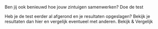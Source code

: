 Ben jij ook benieuwd hoe jouw zintuigen samenwerken?
<router-link to="/instructions" class="big">Doe de test</router-link>

<!-- □ ik doe mee aan het onderzoek
<label>Ik ga daarmee akkoord dat mijn testdata wordt opgeslagen. Lees hier meer over wat we doen met de data.</label>

□ ik blijf liever anoniem
<label>The data stays with you and will not be stored on our servers. Your data will not contribute to any (future) academic research.</label> -->

Heb je de test eerder al afgerond en je resultaten opgeslagen? Bekijk je resultaten dan hier en vergelijk eventueel met anderen.
<router-link to="/results" class="big">Bekijk & Vergelijk</router-link>
